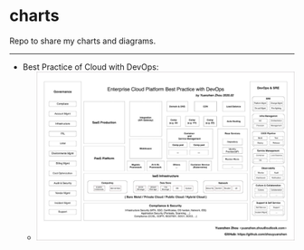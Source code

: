 # charts
Repo to share my charts and diagrams.

--------

- Best Practice of Cloud with DevOps:
   - ![BP Cloud with DevOps](./BP_Cloud_with_DevOps.jpg)

